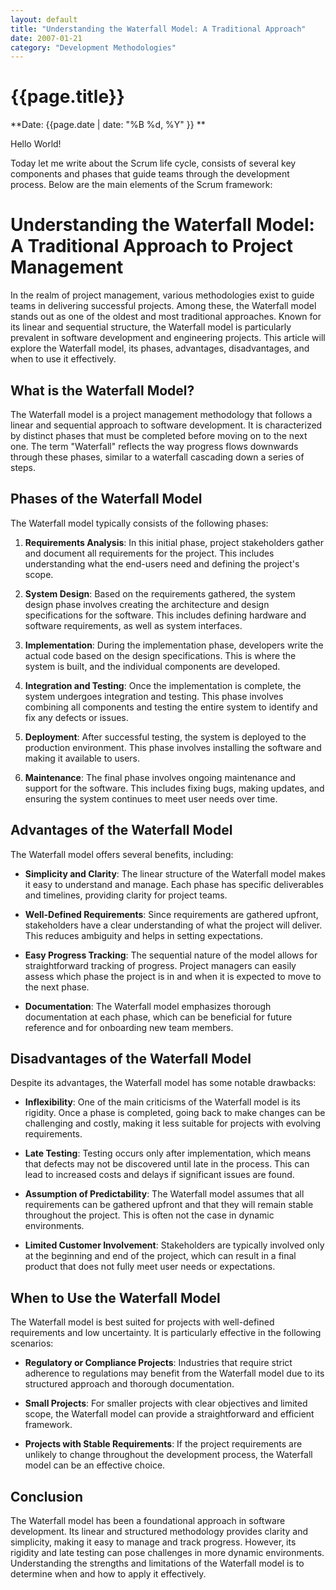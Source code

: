 ```yaml
---
layout: default
title: "Understanding the Waterfall Model: A Traditional Approach"
date: 2007-01-21
category: "Development Methodologies"
---
```



# {{page.title}}

**Date: {{page.date | date: "%B %d, %Y" }} **

Hello World!

Today let me write about the Scrum life cycle, consists of several key components and phases that guide teams through the development process. Below are the main elements of the Scrum framework:

# Understanding the Waterfall Model: A Traditional Approach to Project Management

In the realm of project management, various methodologies exist to guide teams in delivering successful projects. Among these, the Waterfall model stands out as one of the oldest and most traditional approaches. Known for its linear and sequential structure, the Waterfall model is particularly prevalent in software development and engineering projects. This article will explore the Waterfall model, its phases, advantages, disadvantages, and when to use it effectively.

## What is the Waterfall Model?

The Waterfall model is a project management methodology that follows a linear and sequential approach to software development. It is characterized by distinct phases that must be completed before moving on to the next one. The term "Waterfall" reflects the way progress flows downwards through these phases, similar to a waterfall cascading down a series of steps.

## Phases of the Waterfall Model

The Waterfall model typically consists of the following phases:

1. **Requirements Analysis**: In this initial phase, project stakeholders gather and document all requirements for the project. This includes understanding what the end-users need and defining the project's scope.

2. **System Design**: Based on the requirements gathered, the system design phase involves creating the architecture and design specifications for the software. This includes defining hardware and software requirements, as well as system interfaces.

3. **Implementation**: During the implementation phase, developers write the actual code based on the design specifications. This is where the system is built, and the individual components are developed.

4. **Integration and Testing**: Once the implementation is complete, the system undergoes integration and testing. This phase involves combining all components and testing the entire system to identify and fix any defects or issues.

5. **Deployment**: After successful testing, the system is deployed to the production environment. This phase involves installing the software and making it available to users.

6. **Maintenance**: The final phase involves ongoing maintenance and support for the software. This includes fixing bugs, making updates, and ensuring the system continues to meet user needs over time.

## Advantages of the Waterfall Model

The Waterfall model offers several benefits, including:

- **Simplicity and Clarity**: The linear structure of the Waterfall model makes it easy to understand and manage. Each phase has specific deliverables and timelines, providing clarity for project teams.

- **Well-Defined Requirements**: Since requirements are gathered upfront, stakeholders have a clear understanding of what the project will deliver. This reduces ambiguity and helps in setting expectations.

- **Easy Progress Tracking**: The sequential nature of the model allows for straightforward tracking of progress. Project managers can easily assess which phase the project is in and when it is expected to move to the next phase.

- **Documentation**: The Waterfall model emphasizes thorough documentation at each phase, which can be beneficial for future reference and for onboarding new team members.

## Disadvantages of the Waterfall Model

Despite its advantages, the Waterfall model has some notable drawbacks:

- **Inflexibility**: One of the main criticisms of the Waterfall model is its rigidity. Once a phase is completed, going back to make changes can be challenging and costly, making it less suitable for projects with evolving requirements.

- **Late Testing**: Testing occurs only after implementation, which means that defects may not be discovered until late in the process. This can lead to increased costs and delays if significant issues are found.

- **Assumption of Predictability**: The Waterfall model assumes that all requirements can be gathered upfront and that they will remain stable throughout the project. This is often not the case in dynamic environments.

- **Limited Customer Involvement**: Stakeholders are typically involved only at the beginning and end of the project, which can result in a final product that does not fully meet user needs or expectations.

## When to Use the Waterfall Model

The Waterfall model is best suited for projects with well-defined requirements and low uncertainty. It is particularly effective in the following scenarios:

- **Regulatory or Compliance Projects**: Industries that require strict adherence to regulations may benefit from the Waterfall model due to its structured approach and thorough documentation.

- **Small Projects**: For smaller projects with clear objectives and limited scope, the Waterfall model can provide a straightforward and efficient framework.

- **Projects with Stable Requirements**: If the project requirements are unlikely to change throughout the development process, the Waterfall model can be an effective choice.

## Conclusion

The Waterfall model has been a foundational approach in software development. Its linear and structured methodology provides clarity and simplicity, making it easy to manage and track progress. However, its rigidity and late testing can pose challenges in more dynamic environments. Understanding the strengths and limitations of the Waterfall model is to determine when and how to apply it effectively.
